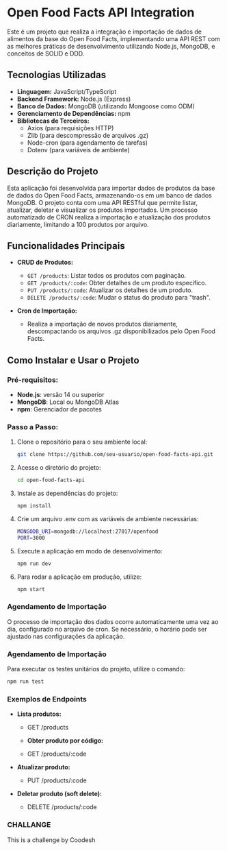 # Open Food Facts API Integration

Este é um projeto que realiza a integração e importação de dados de alimentos da base do Open Food Facts, implementando uma API REST com as melhores práticas de desenvolvimento utilizando Node.js, MongoDB, e conceitos de SOLID e DDD.

## Tecnologias Utilizadas

- **Linguagem:** JavaScript/TypeScript
- **Backend Framework:** Node.js (Express)
- **Banco de Dados:** MongoDB (utilizando Mongoose como ODM)
- **Gerenciamento de Dependências:** npm
- **Bibliotecas de Terceiros:**
  - Axios (para requisições HTTP)
  - Zlib (para descompressão de arquivos .gz)
  - Node-cron (para agendamento de tarefas)
  - Dotenv (para variáveis de ambiente)

## Descrição do Projeto

Esta aplicação foi desenvolvida para importar dados de produtos da base de dados do Open Food Facts, armazenando-os em um banco de dados MongoDB. O projeto conta com uma API RESTful que permite listar, atualizar, deletar e visualizar os produtos importados. Um processo automatizado de CRON realiza a importação e atualização dos produtos diariamente, limitando a 100 produtos por arquivo.

## Funcionalidades Principais

- **CRUD de Produtos:**

  - `GET /products`: Listar todos os produtos com paginação.
  - `GET /products/:code`: Obter detalhes de um produto específico.
  - `PUT /products/:code`: Atualizar os detalhes de um produto.
  - `DELETE /products/:code`: Mudar o status do produto para "trash".

- **Cron de Importação:**
  - Realiza a importação de novos produtos diariamente, descompactando os arquivos .gz disponibilizados pelo Open Food Facts.

## Como Instalar e Usar o Projeto

### Pré-requisitos:

- **Node.js**: versão 14 ou superior
- **MongoDB**: Local ou MongoDB Atlas
- **npm**: Gerenciador de pacotes

### Passo a Passo:

1. Clone o repositório para o seu ambiente local:

   ```bash
   git clone https://github.com/seu-usuario/open-food-facts-api.git
   ```

2. Acesse o diretório do projeto:

   ```bash
   cd open-food-facts-api
   ```

3. Instale as dependências do projeto:

   ```bash
   npm install
   ```

4. Crie um arquivo .env com as variáveis de ambiente necessárias:

   ```bash
   MONGODB_URI=mongodb://localhost:27017/openfood
   PORT=3000
   ```

5. Execute a aplicação em modo de desenvolvimento:

   ```bash
   npm run dev

   ```

6. Para rodar a aplicação em produção, utilize:

   ```bash
   npm start
   ```

### Agendamento de Importação

O processo de importação dos dados ocorre automaticamente uma vez ao dia, configurado no arquivo de cron. Se necessário, o horário pode ser ajustado nas configurações da aplicação.

### Agendamento de Importação

Para executar os testes unitários do projeto, utilize o comando:

```bash
npm run test
```

### Exemplos de Endpoints

- **Lista produtos:**

  - GET /products

  - **Obter produto por código:**
  - GET /products/:code

- **Atualizar produto:**

  - PUT /products/:code

- **Deletar produto (soft delete):**
  - DELETE /products/:code

### CHALLANGE

This is a challenge by Coodesh
